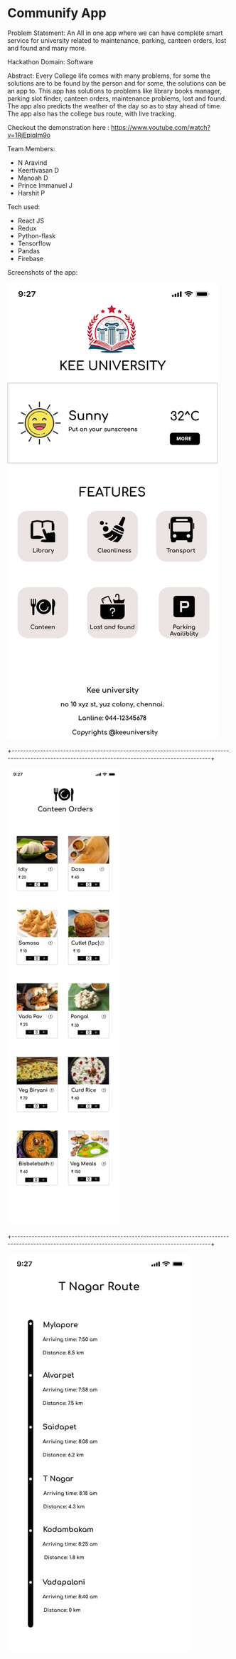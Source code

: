 # Communify App

Problem Statement: An All in one app where we can have complete smart service for university related to maintenance, parking, canteen orders, lost and found and many more.

Hackathon Domain: Software 

Abstract: Every College life comes with many problems, for some the solutions are to be found by the person and for some, the solutions can be an app to. This app has solutions to problems like library books manager, parking slot finder, canteen orders, maintenance problems, lost and found. The app also predicts the weather of the day so as to stay ahead of time. The app also has the college bus route, with live tracking.

Checkout the demonstration here : https://www.youtube.com/watch?v=1RjEpiqIm9o

Team Members:
  - N Aravind
  - Keertivasan D
  - Manoah D
  - Prince Immanuel J
  - Harshit P

Tech used:
  - React JS
  - Redux
  - Python-flask
  - Tensorflow
  - Pandas
  - Firebase

Screenshots of the app:

![alt text](https://github.com/kd100100/communify/blob/main/React%20App/image_2021-05-16_09-56-40.png)

+---------------------------------------------------------------------------------------------------------------------------------------------------+

![alt text](https://github.com/kd100100/communify/blob/main/React%20App/canteen.jpg)

+---------------------------------------------------------------------------------------------------------------------------------------------------+

![alt text](https://github.com/kd100100/communify/blob/main/React%20App/tnagar_route.jpg)
